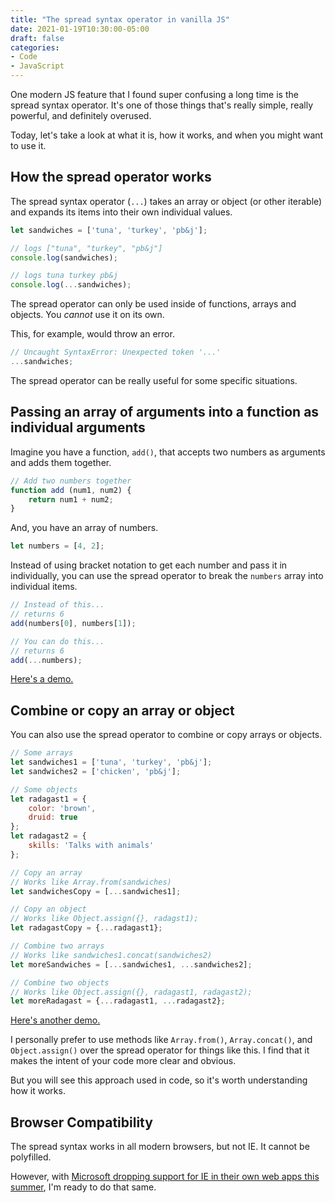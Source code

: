 ```yaml
---
title: "The spread syntax operator in vanilla JS"
date: 2021-01-19T10:30:00-05:00
draft: false
categories:
- Code
- JavaScript
---
```


One modern JS feature that I found super confusing a long time is the spread syntax operator. It's one of those things that's really simple, really powerful, and definitely overused.

Today, let's take a look at what it is, how it works, and when you might want to use it.

## How the spread operator works

The spread syntax operator (`...`) takes an array or object (or other iterable) and expands its items into their own individual values.

```js
let sandwiches = ['tuna', 'turkey', 'pb&j'];

// logs ["tuna", "turkey", "pb&j"]
console.log(sandwiches);

// logs tuna turkey pb&j
console.log(...sandwiches);
```

The spread operator can only be used inside of functions, arrays and objects. You _cannot_ use it on its own.

This, for example, would throw an error.

```js
// Uncaught SyntaxError: Unexpected token '...'
...sandwiches;
```

The spread operator can be really useful for some specific situations.

## Passing an array of arguments into a function as individual arguments

Imagine you have a function, `add()`, that accepts two numbers as arguments and adds them together.

```js
// Add two numbers together
function add (num1, num2) {
	return num1 + num2;
}
```

And, you have an array of numbers.

```js
let numbers = [4, 2];
```

Instead of using bracket notation to get each number and pass it in individually, you can use the spread operator to break the `numbers` array into individual items.

```js
// Instead of this...
// returns 6
add(numbers[0], numbers[1]);

// You can do this...
// returns 6
add(...numbers);
```

[Here's a demo.](https://codepen.io/cferdinandi/pen/vYXPLPW)

## Combine or copy an array or object

You can also use the spread operator to combine or copy arrays or objects.

```js
// Some arrays
let sandwiches1 = ['tuna', 'turkey', 'pb&j'];
let sandwiches2 = ['chicken', 'pb&j'];

// Some objects
let radagast1 = {
	color: 'brown',
	druid: true
};
let radagast2 = {
	skills: 'Talks with animals'
};

// Copy an array
// Works like Array.from(sandwiches)
let sandwichesCopy = [...sandwiches1];

// Copy an object
// Works like Object.assign({}, radagst1);
let radagastCopy = {...radagast1};

// Combine two arrays
// Works like sandwiches1.concat(sandwiches2)
let moreSandwiches = [...sandwiches1, ...sandwiches2];

// Combine two objects
// Works like Object.assign({}, radagast1, radagast2);
let moreRadagast = {...radagast1, ...radagast2};
```

[Here's another demo.](https://codepen.io/cferdinandi/pen/zYKbrQq)

I personally prefer to use methods like `Array.from()`, `Array.concat()`, and `Object.assign()` over the spread operator for things like this. I find that it makes the intent of your code more clear and obvious.

But you will see this approach used in code, so it's worth understanding how it works.

## Browser Compatibility

The spread syntax works in all modern browsers, but not IE. It cannot be polyfilled.

However, with [Microsoft dropping support for IE in their own web apps this summer](https://techcommunity.microsoft.com/t5/microsoft-365-blog/microsoft-365-apps-say-farewell-to-internet-explorer-11-and/ba-p/1591666), I'm ready to do that same.